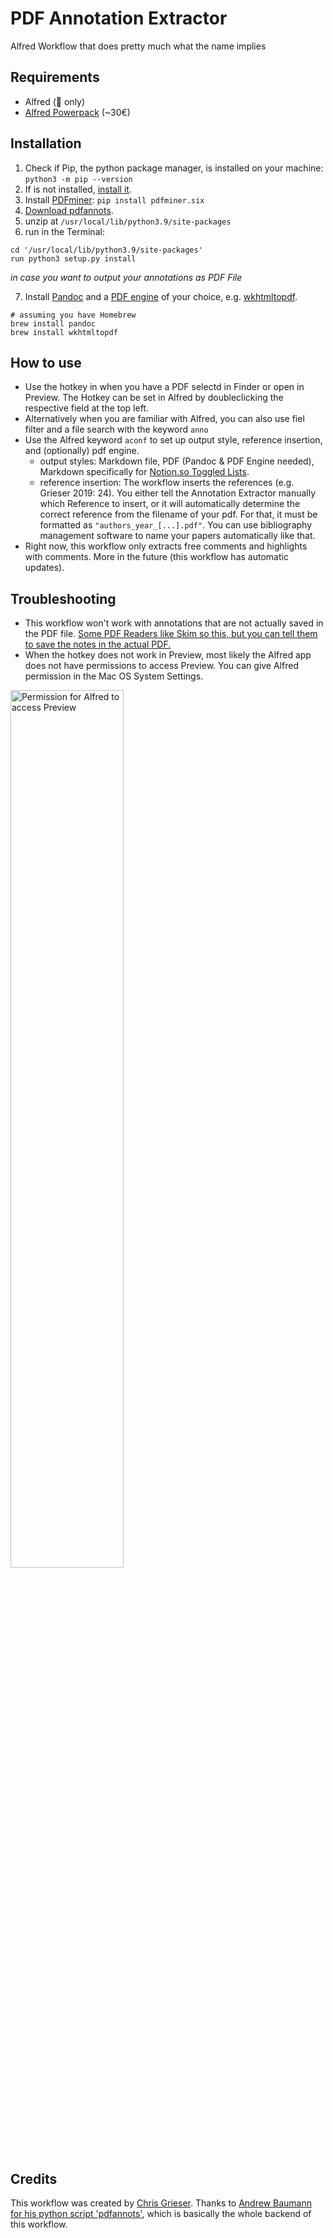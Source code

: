 # PDF Annotation Extractor
Alfred Workflow that does pretty much what the name implies

## Requirements
- Alfred (🍏️ only)
- [Alfred Powerpack](https://www.alfredapp.com/shop/) (~30€)

## Installation
1) Check if Pip, the python package manager, is installed on your machine: `python3 -m pip --version`
2) If is not installed, [install it](https://pip.pypa.io/en/stable/installing/#installing-with-get-pip-py).
3) Install [PDFminer](https://github.com/pdfminer/pdfminer.six): `pip install pdfminer.six`
4) [Download pdfannots](https://github.com/0xabu/pdfannots/archive/refs/heads/master.zip).
5) unzip at `/usr/local/lib/python3.9/site-packages`
6) run in the Terminal:
```
cd '/usr/local/lib/python3.9/site-packages'
run python3 setup.py install 
```
*in case you want to output your annotations as PDF File*

7) Install [Pandoc](https://pandoc.org/installing.html) and a [PDF engine](https://pandoc.org/MANUAL.html#option--pdf-engine) of your choice, e.g. [wkhtmltopdf](https://wkhtmltopdf.org/).
```
# assuming you have Homebrew
brew install pandoc
brew install wkhtmltopdf
```

## How to use
- Use the hotkey in when you have a PDF selectd in Finder or open in Preview. The Hotkey can be set in Alfred by doubleclicking the respective field at the top left.
- Alternatively when you are familiar with Alfred, you can also use fiel filter and a file search with the keyword `anno`
- Use the Alfred keyword `aconf` to set up output style, reference insertion, and (optionally) pdf engine.
  - output styles: Markdown file, PDF (Pandoc & PDF Engine needed), Markdown specifically for [Notion.so Toggled Lists](https://www.notion.so/Toggles-c720af26b4bd4789b736c140b2dc73fe).
  - reference insertion: The workflow inserts the references (e.g. Grieser 2019: 24). You either tell the Annotation Extractor manually which Reference to insert, or it will automatically determine the correct reference from the filename of your pdf. For that, it must be formatted as `"authors_year_[...].pdf"`. You can use bibliography management software to name your papers automatically like that.
- Right now, this workflow only extracts free comments and highlights with comments. More in the future (this workflow has automatic updates).

## Troubleshooting 
- This workflow won't work with annotations that are not actually saved in the PDF file. [Some PDF Readers like Skim so this, but you can tell them to save the notes in the actual PDF.](https://skim-app.sourceforge.io/manual/SkimHelp_45.html)
- When the hotkey does not work in Preview, most likely the Alfred app does not have permissions to access Preview. You can give Alfred permission in the Mac OS System Settings.

<img src="https://i.imgur.com/ylGDs2f.png" alt="Permission for Alfred to access Preview" width=60% height=60%> 

## Credits
This workflow was created by [Chris Grieser](https://chris-grieser.de/). Thanks to [Andrew Baumann for his python script 'pdfannots'](https://github.com/0xabu/pdfannots), which is basically the whole backend of this workflow.
